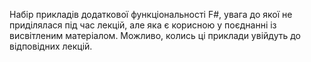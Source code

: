 ﻿Набір прикладів додаткової функціональності F#, увага до якої не приділялася під час лекцій, але яка є корисною у поєднанні із висвітленим матеріалом.
Можливо, колись ці приклади увійдуть до відповідних лекцій.
